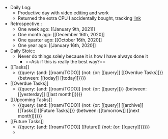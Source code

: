 - Daily Log:
    - Productive day with video editing and work
    - Returned the extra CPU I accidentally bought, tracking [link](https://www.ups.com/track?loc=null&tracknum=1zy349499093132707&requester=WT/trackdetails)
- Retrospective::
    - One week ago: [[January 9th, 2021]]
    - One month ago: [[December 16th, 2020]]
    - One quarter ago: [[October 16th, 2020]]
    - One year ago: [[January 16th, 2020]]
- Daily Stoic::
    - Never do things solely because it is how I have always done it
        - ==Ask if this is really the best way?==
- [[Tasks]]
    - {{query: {and: [[roam/TODO]] {not: {or: [[query]] [[Overdue Tasks]]}} {between: [[today]] [[today]]}}}}
- [[Overdue Tasks]]
    - {{query: {and: [[roam/TODO]] {not: {or: [[query]]}} {between: [[yesterday]] [[last month]]}}}}
- [[Upcoming Tasks]]
    - {{query: {and: [[roam/TODO]] {not: {or: [[query]] [[archive]] [[Tasks]] [[Future Tasks]]}} {between: [[tomorrow]] [[next month]]}}}}
- [[Future Tasks]]
    - {{query: {and: [[roam/TODO]] [[future]] {not: {or: [[query]]}}}}}
    - 
